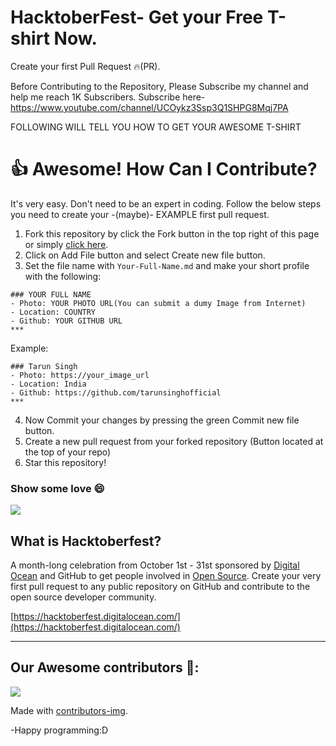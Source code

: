 # HacktoberFest- Get your Free T-shirt Now.

Create your first Pull Request 🔥(PR).

Before Contributing to the Repository, Please Subscribe my channel and help me reach 1K Subscribers. Subscribe
here- https://www.youtube.com/channel/UCOykz3Ssp3Q1SHPG8Mqj7PA

FOLLOWING WILL TELL YOU HOW TO GET YOUR AWESOME T-SHIRT

# 👍 Awesome! How Can I Contribute?

It's very easy. Don't need to be an expert in coding. Follow the below steps you need to create your -(maybe)- EXAMPLE
first pull request.

1. Fork this repository by click the Fork button in the top right of this page or
   simply [click here](https://github.com/tarunsinghofficial/HacktoberFest/fork).
2. Click on Add File button and select Create new file button.
3. Set the file name with `Your-Full-Name.md` and make your short profile with the following:

```
### YOUR FULL NAME
- Photo: YOUR PHOTO URL(You can submit a dumy Image from Internet)
- Location: COUNTRY
- Github: YOUR GITHUB URL
***
```

Example:

```
### Tarun Singh
- Photo: https://your_image_url
- Location: India
- Github: https://github.com/tarunsinghofficial
***
```

4. Now Commit your changes by pressing the green Commit new file button.
5. Create a new pull request from your forked repository (Button located at the top of your repo)
8. Star this repository!

### Show some love 😄

<a href="https://github.com/tarunsinghofficial" aria-label="Follow @tarunsinghofficial on GitHub"><img  src="https://img.shields.io/badge/Follow👉-@tarunsinghofficial-green?style=for-the-badge"  />
</a>
<br>

## What is Hacktoberfest?

A month-long celebration from October 1st - 31st sponsored by [Digital Ocean](https://hacktoberfest.digitalocean.com/)
and GitHub to get people involved in [Open Source](https://github.com/open-source). Create your very first pull request
to any public repository on GitHub and contribute to the open source developer community.

[https://hacktoberfest.digitalocean.com/](https://hacktoberfest.digitalocean.com/)

***

## Our Awesome contributors 🤩:

<a href="https://github.com/tarunsinghofficial/HacktoberFest/graphs/contributors">
  <img src="https://contributors-img.web.app/image?repo=tarunsinghofficial/HacktoberFest" />
</a>

Made with [contributors-img](https://contributors-img.web.app).

-Happy programming:D
